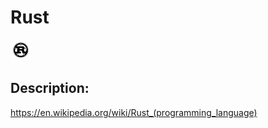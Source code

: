 # Rust

![Rust](images/Rust.png)

## Description:
https://en.wikipedia.org/wiki/Rust_(programming_language)

